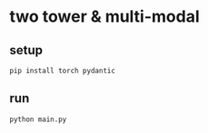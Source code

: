 # two tower & multi-modal

## setup

```shell
pip install torch pydantic
```

## run

```shell
python main.py
```
